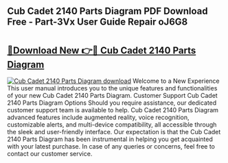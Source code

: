 ## Cub Cadet 2140 Parts Diagram PDF Download Free - Part-3Vx User Guide Repair oJ6G8

# <h2><a href="http://dfk3sir.blite.top/?on=Cub+Cadet+2140+Parts+Diagram">🔗Download New 👉🔴 Cub Cadet 2140 Parts Diagram</a></h2>

[![Cub Cadet 2140 Parts Diagram download](https://i.imgur.com/lujVjoI.png)](http://dfk3sir.blite.top/?on=Cub+Cadet+2140+Parts+Diagram)
Welcome to a New Experience This user manual introduces you to the unique features and functionalities of your new Cub Cadet 2140 Parts Diagram. Customer Support Cub Cadet 2140 Parts Diagram Options Should you require assistance, our dedicated customer support team is available to help. Cub Cadet 2140 Parts Diagram advanced features include augmented reality, voice recognition, customizable alerts, and multi-device compatibility, all accessible through the sleek and user-friendly interface. Our expectation is that the Cub Cadet 2140 Parts Diagram has been instrumental in helping you get acquainted with your latest purchase. In case of any queries or concerns, feel free to contact our customer service.
